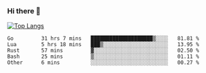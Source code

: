 ### Hi there 👋

<!--
**3Xpl0it3r/3Xpl0it3r** is a ✨ _special_ ✨ repository because its `README.md` (this file) appears on your GitHub profile.

Here are some ideas to get you started:

- 🔭 I’m currently working on ...
- 🌱 I’m currently learning ...
- 👯 I’m looking to collaborate on ...
- 🤔 I’m looking for help with ...
- 💬 Ask me about ...
- 📫 How to reach me: ...
- 😄 Pronouns: ...
- ⚡ Fun fact: ...
-->


[![Top Langs](https://github-readme-stats.vercel.app/api/top-langs/?username=3Xpl0it3r&layout=compact)](https://github.com/3Xpl0it3r/3Xpl0it3r)

<!--START_SECTION:waka-->

```text
Go         31 hrs 7 mins   ████████████████████▒░░░░   81.81 %
Lua        5 hrs 18 mins   ███▒░░░░░░░░░░░░░░░░░░░░░   13.95 %
Rust       57 mins         ▓░░░░░░░░░░░░░░░░░░░░░░░░   02.50 %
Bash       25 mins         ▒░░░░░░░░░░░░░░░░░░░░░░░░   01.11 %
Other      6 mins          ░░░░░░░░░░░░░░░░░░░░░░░░░   00.27 %
```

<!--END_SECTION:waka-->
